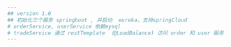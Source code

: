 ```yaml
---
## version 1.0
## 初始化三个服务 springboot , 并启动  eureka，支持springCloud
# orderService, userService 依赖mysql
# tradeService 通过 restTemplate （@LoadBalance) 访问 order 和 user 服务
---
```

